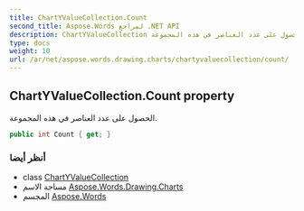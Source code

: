 ```yaml
---
title: ChartYValueCollection.Count
second_title: Aspose.Words لمراجع .NET API
description: ChartYValueCollection ملكية. الحصول على عدد العناصر في هذه المجموعة.
type: docs
weight: 10
url: /ar/net/aspose.words.drawing.charts/chartyvaluecollection/count/
---
```

## ChartYValueCollection.Count property

الحصول على عدد العناصر في هذه المجموعة.

```csharp
public int Count { get; }
```

### أنظر أيضا

* class [ChartYValueCollection](../)
* مساحة الاسم [Aspose.Words.Drawing.Charts](../../chartyvaluecollection/)
* المجسم [Aspose.Words](../../../)


